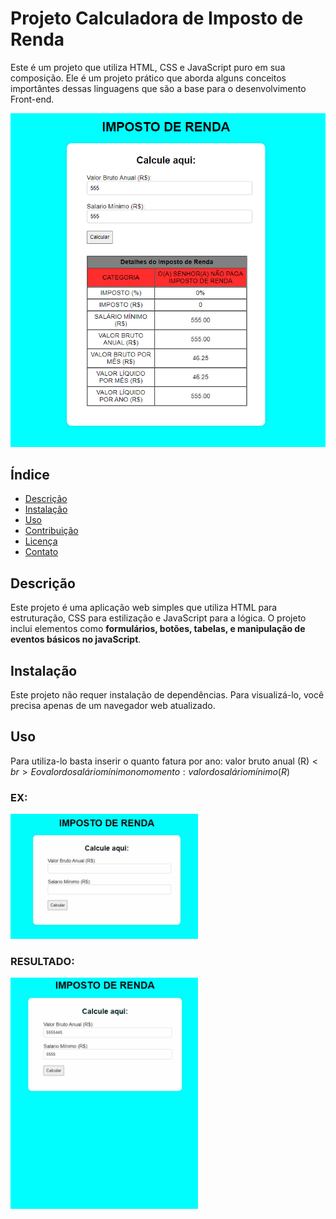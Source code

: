 # Projeto Calculadora de Imposto de Renda

Este é um projeto que utiliza HTML, CSS e JavaScript puro em sua composição. 
Ele é um projeto prático que aborda alguns conceitos importântes dessas linguagens
que são a base para o desenvolvimento Front-end.

![Imagem da Aplicação Gerando um Relatório](assets/imagemProjetoImpostoDeRenda.png)


## Índice

- [Descrição](#descrição)
- [Instalação](#instalação)
- [Uso](#uso)
- [Contribuição](#contribuição)
- [Licença](#licença)
- [Contato](#contato)

## Descrição

Este projeto é uma aplicação web simples que utiliza HTML para estruturação, CSS para estilização e JavaScript para a lógica. O projeto inclui elementos como **formulários, botões, tabelas, e manipulação de eventos básicos no javaScript**.

## Instalação

Este projeto não requer instalação de dependências. Para visualizá-lo, você precisa apenas de um navegador web atualizado.

## Uso

Para utiliza-lo basta inserir o quanto fatura por ano: valor bruto anual (R$) <br>
E o valor do salário mínimo no momento: valor do salário mínimo (R$)

### EX:

![Gif de Inserção de valores](assets/CPT2407290107-300x200.gif)

### RESULTADO:
![Reultado do projeto](assets/CPT2407290127-300x370.gif)


